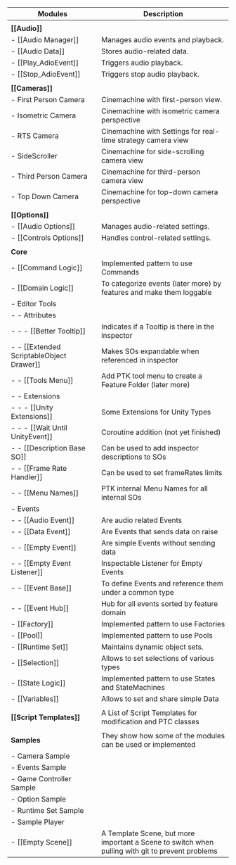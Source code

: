 

| **Modules** | **Description**  |
| ------- | ------------ |
|  |  |
| **[[Audio]]** |  |
| - [[Audio Manager]] | Manages audio events and playback. |
| - [[Audio Data]] | Stores audio-related data. |
| - [[Play_AdioEvent]] | Triggers audio playback. |
| - [[Stop_AdioEvent]] | Triggers stop audio playback. |
|  |  |
| **[[Cameras]]** |  |
| - First Person Camera | Cinemachine with first-person view. |
| - Isometric Camera | Cinemachine with isometric camera perspective |
| - RTS Camera | Cinemachine with Settings for real-time strategy camera view |
| - SideScroller | Cinemachine for side-scrolling camera view |
| - Third Person Camera | Cinemachine for third-person camera view |
| - Top Down Camera | Cinemachine for top-down camera perspective |
|  |  |
| **[[Options]]** |  |
| - [[Audio Options]] | Manages audio-related settings. |
| - [[Controls Options]] | Handles control-related settings. |
|  |  |
| **Core** |  |
| - [[Command Logic]] | Implemented pattern to use Commands |
| - [[Domain Logic]] | To categorize events (later more) by features and make them loggable |
| - Editor Tools |  |
| - - Attributes |  |
| - - - [[Better Tooltip]] | Indicates if a Tooltip is there in the inspector |
| - - [[Extended ScriptableObject Drawer]] | Makes SOs expandable when referenced in inspector |
| - - [[Tools Menu]] | Add PTK tool menu to create a Feature Folder (later more) |
| - - Extensions |  |
| - - - [[Unity Extensions]] | Some Extensions for Unity Types |
| - - - [[Wait Until UnityEvent]] | Coroutine addition (not yet finished) |
| - - [[Description Base SO]] | Can be used to add inspector descriptions to SOs |
| - - [[Frame Rate Handler]] | Can be used to set frameRates limits |
| - - [[Menu Names]] | PTK internal Menu Names for all internal SOs |
| - Events |  |
| - - [[Audio Event]] | Are audio related Events |
| - - [[Data Event]] | Are Events that sends data on raise |
| - - [[Empty Event]] | Are simple Events without sending data |
| - - [[Empty Event Listener]] | Inspectable Listener for Empty Events |
| - - [[Event Base]] | To define Events and reference them under a common type |
| - - [[Event Hub]] | Hub for all events sorted by feature domain |
| - [[Factory]] | Implemented pattern to use Factories |
| - [[Pool]] | Implemented pattern to use Pools |
| - [[Runtime Set]] | Maintains dynamic object sets. |
| - [[Selection]] | Allows to set selections of various types |
| - [[State Logic]] | Implemented pattern to use States and StateMachines |
| - [[Variables]] | Allows to set and share simple Data |
|  |  |
| **[[Script Templates]]** | A List of Script Templates for modification and PTC classes |
|  |  |
| **Samples** | They show how some of the modules can be used or implemented |
|  - Camera Sample |  |
|  - Events Sample |  |
|  - Game Controller Sample |  |
|  - Option Sample |  |
|  - Runtime Set Sample |  |
|  - Sample Player |  |
|  - [[Empty Scene]] | A Template Scene, but more important a Scene to switch when pulling with git to prevent problems |

